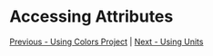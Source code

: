 # Accessing Attributes

[Previous - Using Colors Project](https://github.com/KCErb/hello-ruboto/blob/master/training/basics/styling/using-colors.md) |
[Next - Using Units](https://github.com/KCErb/hello-ruboto/blob/master/training/basics/styling/using-units.md)
